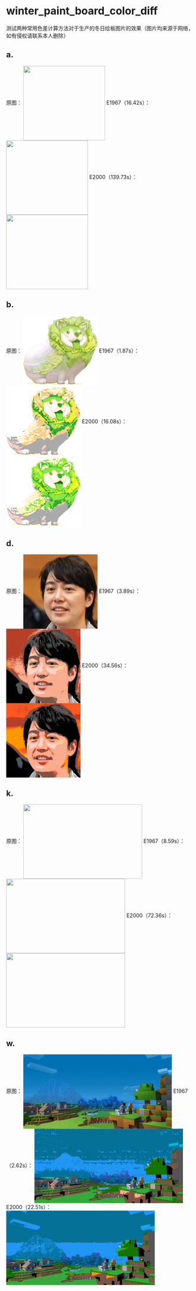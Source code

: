 # winter_paint_board_color_diff
测试两种常用色差计算方法对于生产的冬日绘板图片的效果（图片均来源于网络，如有侵权请联系本人删除）

a.
---
原图：
<img src="https://github.com/HanPiM/winter_paint_board_color_diff/blob/main/a.bmp" width = "220" height = "200" alt="" align=center />
E1967（16.42s）：
<img src="https://github.com/HanPiM/winter_paint_board_color_diff/blob/main/a_l.bmp" width = "220" height = "200" alt="" align=center />
E2000（139.73s）：
<img src="https://github.com/HanPiM/winter_paint_board_color_diff/blob/main/a_e.bmp" width = "220" height = "200" alt="" align=center />

b.
---
原图：
<img src="https://github.com/HanPiM/winter_paint_board_color_diff/blob/main/b.bmp" width = "200" height = "190" alt="" align=center />
E1967（1.87s）：
<img src="https://github.com/HanPiM/winter_paint_board_color_diff/blob/main/b_l.bmp" width = "200" height = "190" alt="" align=center />
E2000（16.08s）：
<img src="https://github.com/HanPiM/winter_paint_board_color_diff/blob/main/b_e.bmp" width = "200" height = "190" alt="" align=center />

d.
---
原图：
<img src="https://github.com/HanPiM/winter_paint_board_color_diff/blob/main/d.bmp" width = "200" height = "200" alt="" align=center />
E1967（3.89s）：
<img src="https://github.com/HanPiM/winter_paint_board_color_diff/blob/main/d_l.bmp" width = "200" height = "200" alt="" align=center />
E2000（34.56s）：
<img src="https://github.com/HanPiM/winter_paint_board_color_diff/blob/main/d_e.bmp" width = "200" height = "200" alt="" align=center />

k.
---
原图：
<img src="https://github.com/HanPiM/winter_paint_board_color_diff/blob/main/k.bmp" width = "320" height = "200" alt="" align=center />
E1967（8.59s）：
<img src="https://github.com/HanPiM/winter_paint_board_color_diff/blob/main/k_l.bmp" width = "320" height = "200" alt="" align=center />
E2000（72.36s）：
<img src="https://github.com/HanPiM/winter_paint_board_color_diff/blob/main/k_e.bmp" width = "320" height = "200" alt="" align=center />

w.
---
原图：
<img src="https://github.com/HanPiM/winter_paint_board_color_diff/blob/main/w.bmp" width = "400" height = "200" alt="" align=center />
E1967（2.62s）：
<img src="https://github.com/HanPiM/winter_paint_board_color_diff/blob/main/w_l.bmp" width = "400" height = "200" alt="" align=center />
E2000（22.51s）：
<img src="https://github.com/HanPiM/winter_paint_board_color_diff/blob/main/w_e.bmp" width = "400" height = "200" alt="" align=center />

